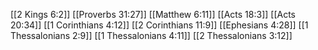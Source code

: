 [[2 Kings 6:2]]
[[Proverbs 31:27]]
[[Matthew 6:11]]
[[Acts 18:3]]
[[Acts 20:34]]
[[1 Corinthians 4:12]]
[[2 Corinthians 11:9]]
[[Ephesians 4:28]]
[[1 Thessalonians 2:9]]
[[1 Thessalonians 4:11]]
[[2 Thessalonians 3:12]]
